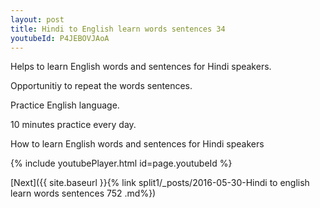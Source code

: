 ```yaml
---
layout: post
title: Hindi to English learn words sentences 34 
youtubeId: P4JEBOVJAoA
---
```

 
 
Helps to learn English words and sentences for Hindi speakers.

Opportunitiy to repeat the words sentences. 

Practice English language. 
 
10 minutes practice every day. 
 
How to learn English words and sentences for Hindi speakers 
 
{% include youtubePlayer.html id=page.youtubeId %}
 
 
[Next]({{ site.baseurl }}{% link  split1/_posts/2016-05-30-Hindi to english learn words sentences 752 .md%})
 
